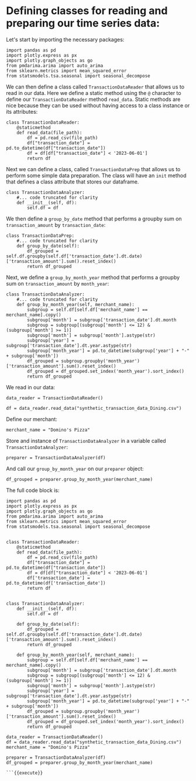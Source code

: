 # Defining classes for reading and preparing our time series data:

Let's start by importing the necessary packages:

```
import pandas as pd
import plotly.express as px
import plotly.graph_objects as go
from pmdarima.arima import auto_arima
from sklearn.metrics import mean_squared_error
from statsmodels.tsa.seasonal import seasonal_decompose
```

We can then define a class called `TransactionDataReader` that allows us to read in our data. Here we define a static method using the `@` character to define our `TransactionDataReader` method `read_data`. Static methods are nice because they can be used without having access to a class instance or its attributes: 

```
class TransactionDataReader:
    @staticmethod
    def read_data(file_path):
        df = pd.read_csv(file_path)
        df["transaction_date"] = pd.to_datetime(df["transaction_date"])
        df = df[df["transaction_date"] < '2023-06-01']
        return df
```

Next we can define a class, called `TransactionDataPrep` that allows us to perform some simple data preparation. The class will have an `init` method that defines a class attribute that stores our dataframe. 
```
class TransactionDataAnalyzer:
    #... code truncated for clarity 
    def __init__(self, df):
        self.df = df
```

We then define a `group_by_date` method that performs a groupby sum on `transaction_amount` by `transaction_date`:
```
class TransactionDataPrep:
    #... code truncated for clarity 
    def group_by_date(self):
        df_grouped = self.df.groupby(self.df['transaction_date'].dt.date)['transaction_amount'].sum().reset_index()
        return df_grouped
```

Next,  we define a `group_by_month_year` method that performs a groupby sum on `transaction_amount` by `month_year`:
```
class TransactionDataAnalyzer:
    #... code truncated for clarity 
    def group_by_month_year(self, merchant_name):
        subgroup = self.df[self.df['merchant_name'] == merchant_name].copy()
        subgroup['month'] = subgroup['transaction_date'].dt.month
        subgroup = subgroup[(subgroup['month'] <= 12) & (subgroup['month'] >= 1)]
        subgroup['month'] = subgroup['month'].astype(str)
        subgroup['year'] = subgroup['transaction_date'].dt.year.astype(str)
        subgroup['month_year'] = pd.to_datetime(subgroup['year'] + "-" + subgroup['month'])
        df_grouped = subgroup.groupby('month_year')['transaction_amount'].sum().reset_index()
        df_grouped = df_grouped.set_index('month_year').sort_index()
        return df_grouped
```

We read in our data:

`data_reader = TransactionDataReader()`

`df = data_reader.read_data("synthetic_transaction_data_Dining.csv")`

Define our merchant:

`merchant_name = "Domino's Pizza"`

Store and instance of `TransactionDataAnalyzer` in a variable called `TransactionDataAnalyzer`:

`preparer = TransactionDataAnalyzer(df)`

And call our `group_by_month_year` on our `preparer` object:

`df_grouped = preparer.group_by_month_year(merchant_name)`

The full code block is:

```
import pandas as pd
import plotly.express as px
import plotly.graph_objects as go
from pmdarima.arima import auto_arima
from sklearn.metrics import mean_squared_error
from statsmodels.tsa.seasonal import seasonal_decompose


class TransactionDataReader:
    @staticmethod
    def read_data(file_path):
        df = pd.read_csv(file_path)
        df["transaction_date"] = pd.to_datetime(df["transaction_date"])
        df = df[df["transaction_date"] < '2023-06-01']
        df['transaction_date'] = pd.to_datetime(df['transaction_date'])
        return df


class TransactionDataAnalyzer:
    def __init__(self, df):
        self.df = df

    def group_by_date(self):
        df_grouped = self.df.groupby(self.df['transaction_date'].dt.date)['transaction_amount'].sum().reset_index()
        return df_grouped

    def group_by_month_year(self, merchant_name):
        subgroup = self.df[self.df['merchant_name'] == merchant_name].copy()
        subgroup['month'] = subgroup['transaction_date'].dt.month
        subgroup = subgroup[(subgroup['month'] <= 12) & (subgroup['month'] >= 1)]
        subgroup['month'] = subgroup['month'].astype(str)
        subgroup['year'] = subgroup['transaction_date'].dt.year.astype(str)
        subgroup['month_year'] = pd.to_datetime(subgroup['year'] + "-" + subgroup['month'])
        df_grouped = subgroup.groupby('month_year')['transaction_amount'].sum().reset_index()
        df_grouped = df_grouped.set_index('month_year').sort_index()
        return df_grouped

data_reader = TransactionDataReader()
df = data_reader.read_data("synthetic_transaction_data_Dining.csv")
merchant_name = "Domino's Pizza"

preparer = TransactionDataAnalyzer(df)
df_grouped = preparer.group_by_month_year(merchant_name)

```{{execute}}

